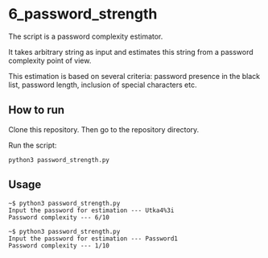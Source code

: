 6_password_strength
===================

The script is a password complexity estimator. 

It takes arbitrary string as input and estimates this string from a password complexity point of view. 

This estimation is based on several criteria: password presence in the black list, password length, inclusion of special characters etc. 

How to run
---------- 

Clone this repository. Then go to the repository directory.

Run the script:
```
python3 password_strength.py 
```

Usage
-----

```
~$ python3 password_strength.py
Input the password for estimation --- Utka4%3i
Password complexity --- 6/10

~$ python3 password_strength.py
Input the password for estimation --- Password1
Password complexity --- 1/10
```
